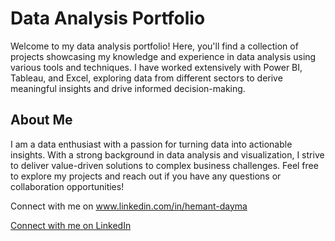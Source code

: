 # Data Analysis Portfolio
Welcome to my data analysis portfolio! Here, you'll find a collection of projects showcasing my knowledge and experience in data analysis using various tools and techniques. I have worked extensively with Power BI, Tableau, and Excel, exploring data from different sectors to derive meaningful insights and drive informed decision-making.

## About Me
I am a data enthusiast with a passion for turning data into actionable insights. With a strong background in data analysis and visualization, I strive to deliver value-driven solutions to complex business challenges. Feel free to explore my projects and reach out if you have any questions or collaboration opportunities!

Connect with me on www.linkedin.com/in/hemant-dayma

[Connect with me on LinkedIn](https://www.linkedin.com/in/hemant-dayma)
